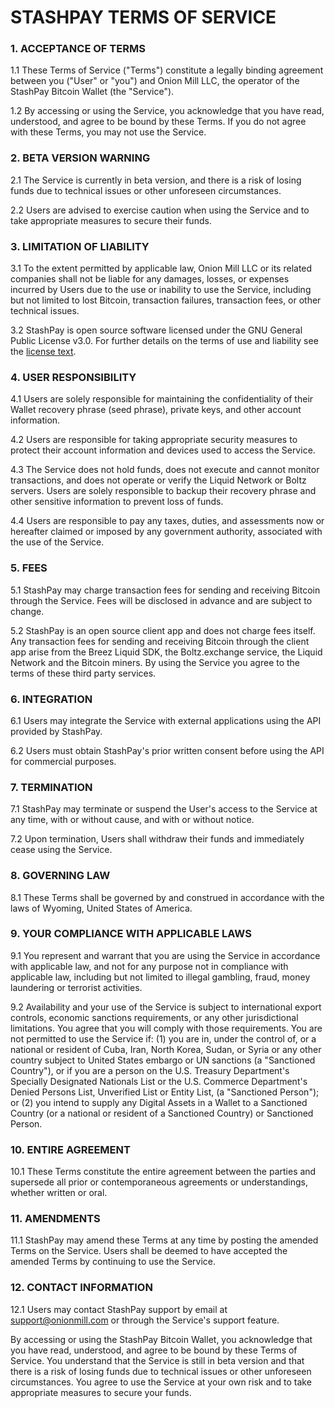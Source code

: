# STASHPAY TERMS OF SERVICE

### 1. ACCEPTANCE OF TERMS

1.1 These Terms of Service ("Terms") constitute a legally binding agreement between you ("User" or "you") and Onion Mill LLC, the operator of the StashPay Bitcoin Wallet (the "Service").

1.2 By accessing or using the Service, you acknowledge that you have read, understood, and agree to be bound by these Terms. If you do not agree with these Terms, you may not use the Service.

### 2. BETA VERSION WARNING

2.1 The Service is currently in beta version, and there is a risk of losing funds due to technical issues or other unforeseen circumstances.

2.2 Users are advised to exercise caution when using the Service and to take appropriate measures to secure their funds.

### 3. LIMITATION OF LIABILITY

3.1 To the extent permitted by applicable law, Onion Mill LLC or its related companies shall not be liable for any damages, losses, or expenses incurred by Users due to the use or inability to use the Service, including but not limited to lost Bitcoin, transaction failures, transaction fees, or other technical issues.

3.2 StashPay is open source software licensed under the GNU General Public License v3.0. For further details on the terms of use and liability see the [license text](https://github.com/onionmill/stashpay/blob/main/LICENSE).

### 4. USER RESPONSIBILITY

4.1 Users are solely responsible for maintaining the confidentiality of their Wallet recovery phrase (seed phrase), private keys, and other account information.

4.2 Users are responsible for taking appropriate security measures to protect their account information and devices used to access the Service.

4.3 The Service does not hold funds, does not execute and cannot monitor transactions, and does not operate or verify the Liquid Network or Boltz servers. Users are solely responsible to backup their recovery phrase and other sensitive information to prevent loss of funds.

4.4 Users are responsible to pay any taxes, duties, and assessments now or hereafter claimed or imposed by any government authority, associated with the use of the Service.

### 5. FEES

5.1 StashPay may charge transaction fees for sending and receiving Bitcoin through the Service. Fees will be disclosed in advance and are subject to change.

5.2 StashPay is an open source client app and does not charge fees itself. Any transaction fees for sending and receiving Bitcoin through the client app arise from the Breez Liquid SDK, the Boltz.exchange service, the Liquid Network and the Bitcoin miners. By using the Service you agree to the terms of these third party services.

### 6. INTEGRATION

6.1 Users may integrate the Service with external applications using the API provided by StashPay.

6.2 Users must obtain StashPay's prior written consent before using the API for commercial purposes.

### 7. TERMINATION

7.1 StashPay may terminate or suspend the User's access to the Service at any time, with or without cause, and with or without notice.

7.2 Upon termination, Users shall withdraw their funds and immediately cease using the Service.

### 8. GOVERNING LAW

8.1 These Terms shall be governed by and construed in accordance with the laws of Wyoming, United States of America.

### 9. YOUR COMPLIANCE WITH APPLICABLE LAWS

9.1 You represent and warrant that you are using the Service in accordance with applicable law, and not for any purpose not in compliance with applicable law, including but not limited to illegal gambling, fraud, money laundering or terrorist activities.

9.2 Availability and your use of the Service is subject to international export controls, economic sanctions requirements, or any other jurisdictional limitations. You agree that you will comply with those requirements. You are not permitted to use the Service if: (1) you are in, under the control of, or a national or resident of Cuba, Iran, North Korea, Sudan, or Syria or any other country subject to United States embargo or UN sanctions (a "Sanctioned Country"), or if you are a person on the U.S. Treasury Department's Specially Designated Nationals List or the U.S. Commerce Department's Denied Persons List, Unverified List or Entity List, (a "Sanctioned Person"); or (2) you intend to supply any Digital Assets in a Wallet to a Sanctioned Country (or a national or resident of a Sanctioned Country) or Sanctioned Person.

### 10. ENTIRE AGREEMENT

10.1 These Terms constitute the entire agreement between the parties and supersede all prior or contemporaneous agreements or understandings, whether written or oral.

### 11. AMENDMENTS

11.1 StashPay may amend these Terms at any time by posting the amended Terms on the Service. Users shall be deemed to have accepted the amended Terms by continuing to use the Service.

### 12. CONTACT INFORMATION

12.1 Users may contact StashPay support by email at support@onionmill.com or through the Service's support feature.

By accessing or using the StashPay Bitcoin Wallet, you acknowledge that you have read, understood, and agree to be bound by these Terms of Service. You understand that the Service is still in beta version and that there is a risk of losing funds due to technical issues or other unforeseen circumstances. You agree to use the Service at your own risk and to take appropriate measures to secure your funds.